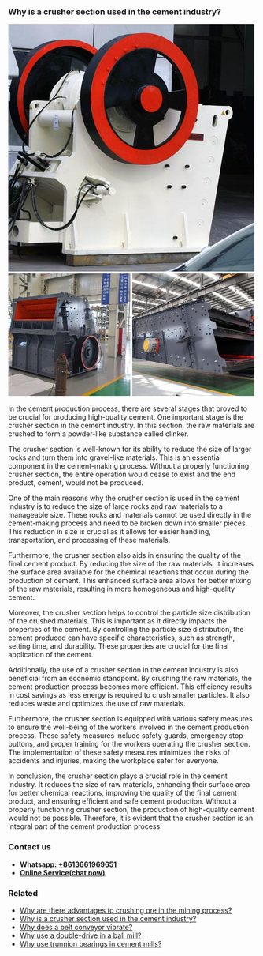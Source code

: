 <h3>Why is a crusher section used in the cement industry?</h3><img src='1701671419.jpg' alt=''><p>In the cement production process, there are several stages that proved to be crucial for producing high-quality cement. One important stage is the crusher section in the cement industry. In this section, the raw materials are crushed to form a powder-like substance called clinker.</p><p>The crusher section is well-known for its ability to reduce the size of larger rocks and turn them into gravel-like materials. This is an essential component in the cement-making process. Without a properly functioning crusher section, the entire operation would cease to exist and the end product, cement, would not be produced.</p><p>One of the main reasons why the crusher section is used in the cement industry is to reduce the size of large rocks and raw materials to a manageable size. These rocks and materials cannot be used directly in the cement-making process and need to be broken down into smaller pieces. This reduction in size is crucial as it allows for easier handling, transportation, and processing of these materials.</p><p>Furthermore, the crusher section also aids in ensuring the quality of the final cement product. By reducing the size of the raw materials, it increases the surface area available for the chemical reactions that occur during the production of cement. This enhanced surface area allows for better mixing of the raw materials, resulting in more homogeneous and high-quality cement.</p><p>Moreover, the crusher section helps to control the particle size distribution of the crushed materials. This is important as it directly impacts the properties of the cement. By controlling the particle size distribution, the cement produced can have specific characteristics, such as strength, setting time, and durability. These properties are crucial for the final application of the cement.</p><p>Additionally, the use of a crusher section in the cement industry is also beneficial from an economic standpoint. By crushing the raw materials, the cement production process becomes more efficient. This efficiency results in cost savings as less energy is required to crush smaller particles. It also reduces waste and optimizes the use of raw materials.</p><p>Furthermore, the crusher section is equipped with various safety measures to ensure the well-being of the workers involved in the cement production process. These safety measures include safety guards, emergency stop buttons, and proper training for the workers operating the crusher section. The implementation of these safety measures minimizes the risks of accidents and injuries, making the workplace safer for everyone.</p><p>In conclusion, the crusher section plays a crucial role in the cement industry. It reduces the size of raw materials, enhancing their surface area for better chemical reactions, improving the quality of the final cement product, and ensuring efficient and safe cement production. Without a properly functioning crusher section, the production of high-quality cement would not be possible. Therefore, it is evident that the crusher section is an integral part of the cement production process.</p><h3>Contact us</h3><ul><li><strong>Whatsapp:&nbsp;<a href="https://wa.me/8613661969651">+8613661969651</a></strong></li><li><a href="https://swt.shibang-china.com/?git&amp;zhl"><strong>Online Service(chat now)</strong></a></li></ul><h3>Related</h3><ul><li><a href='Why%20are%20there%20advantages%20to%20crushing%20ore%20in%20the%20mining%20process%3F.md'>Why are there advantages to crushing ore in the mining process?</a></li><li><a href='Why%20is%20a%20crusher%20section%20used%20in%20the%20cement%20industry%3F.md'>Why is a crusher section used in the cement industry?</a></li><li><a href='Why%20does%20a%20belt%20conveyor%20vibrate%3F.md'>Why does a belt conveyor vibrate?</a></li><li><a href='Why%20use%20a%20double-drive%20in%20a%20ball%20mill%3F.md'>Why use a double-drive in a ball mill?</a></li><li><a href='Why%20use%20trunnion%20bearings%20in%20cement%20mills%3F.md'>Why use trunnion bearings in cement mills?</a></li></ul>